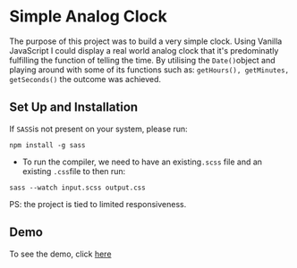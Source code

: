# Simple Analog Clock

The purpose of this project was to build a very simple clock. Using Vanilla JavaScript I could display a real world analog clock that it's predominatly fulfilling the function of telling the time. By utilising the `Date()`object and playing around with some of its functions such as: `getHours(), getMinutes, getSeconds()` the outcome was achieved.

## Set Up and Installation

If `SASS`is not present on your system, please run:

```
npm install -g sass
```
- To run the compiler, we need to have an existing`.scss` file and an existing `.css`file to then run:

```
sass --watch input.scss output.css
```

PS: the project is tied to limited responsiveness.

## Demo
To see the demo, click <a href="https://anfvc.github.io/clock/" target="_blank">here</a>
